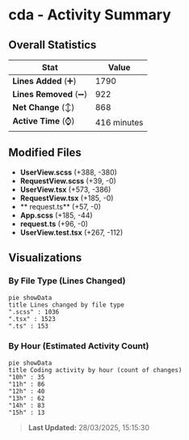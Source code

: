 # cda - Activity Summary 

## Overall Statistics

| Stat                   | Value                                                             |
| ---------------------- | ----------------------------------------------------------------- |
| **Lines Added** (➕)   | 1790                                          |
| **Lines Removed** (➖) | 922                                        |
| **Net Change** (↕)    | 868                |
| **Active Time** (⌚)   | 416 minutes |


## Modified Files
- **UserView.scss** (+388, -380)
- **RequestView.scss** (+39, -0)
- **UserView.tsx** (+573, -386)
- **RequestView.tsx** (+185, -0)
- ** request.ts** (+57, -0)
- **App.scss** (+185, -44)
- **request.ts** (+96, -0)
- **UserView.test.tsx** (+267, -112)

## Visualizations

### By File Type (Lines Changed)

```mermaid
pie showData
title Lines changed by file type
".scss" : 1036
".tsx" : 1523
".ts" : 153
```

### By Hour (Estimated Activity Count)

```mermaid
pie showData
title Coding activity by hour (count of changes)
"10h" : 35
"11h" : 86
"12h" : 40
"13h" : 62
"14h" : 83
"15h" : 13
```


> **Last Updated:** 28/03/2025, 15:15:30